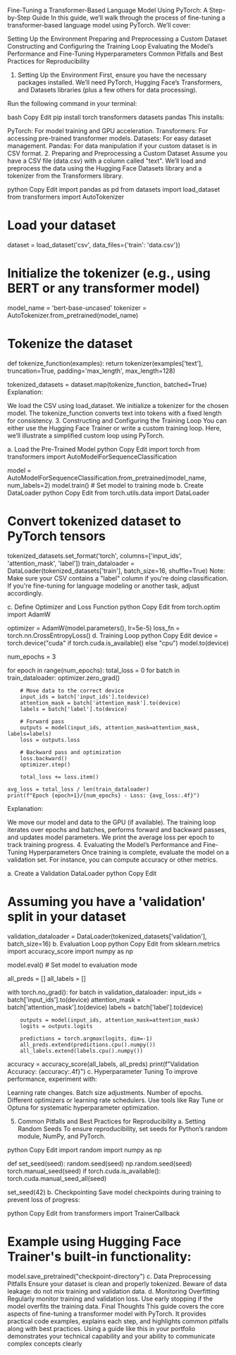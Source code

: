 Fine-Tuning a Transformer-Based Language Model Using PyTorch: A Step-by-Step Guide
In this guide, we’ll walk through the process of fine-tuning a transformer-based language model using PyTorch. We’ll cover:

Setting Up the Environment
Preparing and Preprocessing a Custom Dataset
Constructing and Configuring the Training Loop
Evaluating the Model’s Performance and Fine-Tuning Hyperparameters
Common Pitfalls and Best Practices for Reproducibility
1. Setting Up the Environment
First, ensure you have the necessary packages installed. We’ll need PyTorch, Hugging Face’s Transformers, and Datasets libraries (plus a few others for data processing).

Run the following command in your terminal:

bash
Copy
Edit
pip install torch transformers datasets pandas
This installs:

PyTorch: For model training and GPU acceleration.
Transformers: For accessing pre-trained transformer models.
Datasets: For easy dataset management.
Pandas: For data manipulation if your custom dataset is in CSV format.
2. Preparing and Preprocessing a Custom Dataset
Assume you have a CSV file (data.csv) with a column called "text". We’ll load and preprocess the data using the Hugging Face Datasets library and a tokenizer from the Transformers library.

python
Copy
Edit
import pandas as pd
from datasets import load_dataset
from transformers import AutoTokenizer

# Load your dataset
dataset = load_dataset('csv', data_files={'train': 'data.csv'})

# Initialize the tokenizer (e.g., using BERT or any transformer model)
model_name = 'bert-base-uncased'
tokenizer = AutoTokenizer.from_pretrained(model_name)

# Tokenize the dataset
def tokenize_function(examples):
    return tokenizer(examples['text'], truncation=True, padding='max_length', max_length=128)

tokenized_datasets = dataset.map(tokenize_function, batched=True)
Explanation:

We load the CSV using load_dataset.
We initialize a tokenizer for the chosen model.
The tokenize_function converts text into tokens with a fixed length for consistency.
3. Constructing and Configuring the Training Loop
You can either use the Hugging Face Trainer or write a custom training loop. Here, we’ll illustrate a simplified custom loop using PyTorch.

a. Load the Pre-Trained Model
python
Copy
Edit
import torch
from transformers import AutoModelForSequenceClassification

model = AutoModelForSequenceClassification.from_pretrained(model_name, num_labels=2)
model.train()  # Set model to training mode
b. Create DataLoader
python
Copy
Edit
from torch.utils.data import DataLoader

# Convert tokenized dataset to PyTorch tensors
tokenized_datasets.set_format('torch', columns=['input_ids', 'attention_mask', 'label'])
train_dataloader = DataLoader(tokenized_datasets['train'], batch_size=16, shuffle=True)
Note: Make sure your CSV contains a "label" column if you're doing classification. If you're fine-tuning for language modeling or another task, adjust accordingly.

c. Define Optimizer and Loss Function
python
Copy
Edit
from torch.optim import AdamW

optimizer = AdamW(model.parameters(), lr=5e-5)
loss_fn = torch.nn.CrossEntropyLoss()
d. Training Loop
python
Copy
Edit
device = torch.device("cuda" if torch.cuda.is_available() else "cpu")
model.to(device)

num_epochs = 3

for epoch in range(num_epochs):
    total_loss = 0
    for batch in train_dataloader:
        optimizer.zero_grad()
        
        # Move data to the correct device
        input_ids = batch['input_ids'].to(device)
        attention_mask = batch['attention_mask'].to(device)
        labels = batch['label'].to(device)
        
        # Forward pass
        outputs = model(input_ids, attention_mask=attention_mask, labels=labels)
        loss = outputs.loss
        
        # Backward pass and optimization
        loss.backward()
        optimizer.step()
        
        total_loss += loss.item()
    
    avg_loss = total_loss / len(train_dataloader)
    print(f"Epoch {epoch+1}/{num_epochs} - Loss: {avg_loss:.4f}")
Explanation:

We move our model and data to the GPU (if available).
The training loop iterates over epochs and batches, performs forward and backward passes, and updates model parameters.
We print the average loss per epoch to track training progress.
4. Evaluating the Model’s Performance and Fine-Tuning Hyperparameters
Once training is complete, evaluate the model on a validation set. For instance, you can compute accuracy or other metrics.

a. Create a Validation DataLoader
python
Copy
Edit
# Assuming you have a 'validation' split in your dataset
validation_dataloader = DataLoader(tokenized_datasets['validation'], batch_size=16)
b. Evaluation Loop
python
Copy
Edit
from sklearn.metrics import accuracy_score
import numpy as np

model.eval()  # Set model to evaluation mode

all_preds = []
all_labels = []

with torch.no_grad():
    for batch in validation_dataloader:
        input_ids = batch['input_ids'].to(device)
        attention_mask = batch['attention_mask'].to(device)
        labels = batch['label'].to(device)
        
        outputs = model(input_ids, attention_mask=attention_mask)
        logits = outputs.logits
        
        predictions = torch.argmax(logits, dim=-1)
        all_preds.extend(predictions.cpu().numpy())
        all_labels.extend(labels.cpu().numpy())

accuracy = accuracy_score(all_labels, all_preds)
print(f"Validation Accuracy: {accuracy:.4f}")
c. Hyperparameter Tuning
To improve performance, experiment with:

Learning rate changes.
Batch size adjustments.
Number of epochs.
Different optimizers or learning rate schedulers.
Use tools like Ray Tune or Optuna for systematic hyperparameter optimization.

5. Common Pitfalls and Best Practices for Reproducibility
a. Setting Random Seeds
To ensure reproducibility, set seeds for Python’s random module, NumPy, and PyTorch.

python
Copy
Edit
import random
import numpy as np

def set_seed(seed):
    random.seed(seed)
    np.random.seed(seed)
    torch.manual_seed(seed)
    if torch.cuda.is_available():
        torch.cuda.manual_seed_all(seed)

set_seed(42)
b. Checkpointing
Save model checkpoints during training to prevent loss of progress:

python
Copy
Edit
from transformers import TrainerCallback

# Example using Hugging Face Trainer's built-in functionality:
model.save_pretrained("checkpoint-directory")
c. Data Preprocessing Pitfalls
Ensure your dataset is clean and properly tokenized.
Beware of data leakage: do not mix training and validation data.
d. Monitoring Overfitting
Regularly monitor training and validation loss.
Use early stopping if the model overfits the training data.
Final Thoughts
This guide covers the core aspects of fine-tuning a transformer model with PyTorch. It provides practical code examples, explains each step, and highlights common pitfalls along with best practices. Using a guide like this in your portfolio demonstrates your technical capability and your ability to communicate complex concepts clearly
